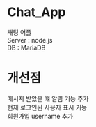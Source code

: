 # Chat_App   
채팅 어플   
Server : node.js   
DB : MariaDB

# 개선점   
   
메시지 받았을 떄 알림 기능 추가   
현재 로그인된 사용자 표시 기능   
회원가입 username 추가
